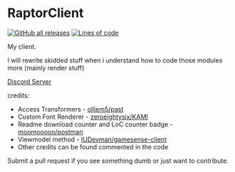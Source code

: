 # RaptorClient

[![GitHub all releases](https://img.shields.io/github/downloads/gav06/gavhack/total?color=FF0000&style=flat-square)](https://github.com/gav06/gavhack/releases)
[![Lines of code](https://img.shields.io/tokei/lines/github/gav06/gavhack?color=FF0000&style=flat-square)](https://github.com/gav06/gavhack/tree/master/src/main/java/me/gavin)

My client.

I will rewrite skidded stuff when i understand how to code those modules more (mainly render stuff)

[Discord Server](https://discord.gg/RWrh8z2avk)

credits: 

- Access Transformers - [olliem5/past](https://github.com/olliem5/past)
- Custom Font Renderer - [zeroeightysix/KAMI](https://github.com/zeroeightysix/KAMI)
- Readme download counter and LoC counter badge - [moomooooo/postman](https://github.com/moomooooo/postman)
- Viewmodel method - [IUDevman/gamesense-client](https://github.com/IUDevman/gamesense-client)
- Other credits can be found commented in the code

Submit a pull request if you see something dumb or just want to contribute.
